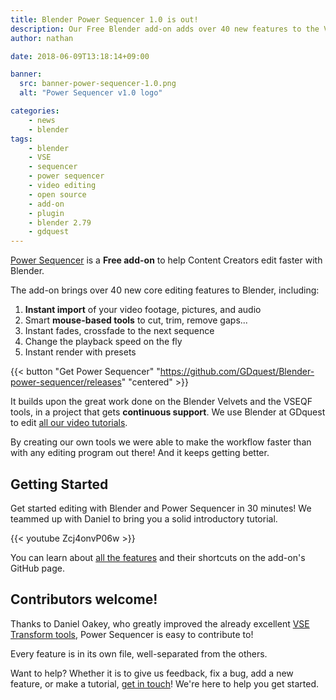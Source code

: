 ```yaml
---
title: Blender Power Sequencer 1.0 is out!
description: Our Free Blender add-on adds over 40 new features to the Video Sequence Editor, including smart mouse-based cut and trim tools, instant imports, and more!
author: nathan

date: 2018-06-09T13:18:14+09:00

banner:
  src: banner-power-sequencer-1.0.png
  alt: "Power Sequencer v1.0 logo"

categories:
    - news
    - blender
tags:
    - blender
    - VSE
    - sequencer
    - power sequencer
    - video editing
    - open source
    - add-on
    - plugin
    - blender 2.79
    - gdquest
---
```


[Power Sequencer](/blender/power-sequencer) is a **Free add-on** to help Content Creators edit faster with Blender.

The add-on brings over 40 new core editing features to Blender, including:

1. **Instant import** of your video footage, pictures, and audio
1. Smart **mouse-based tools** to cut, trim, remove gaps...
1. Instant fades, crossfade to the next sequence
1. Change the playback speed on the fly
1. Instant render with presets

{{< button "Get Power Sequencer" "https://github.com/GDquest/Blender-power-sequencer/releases" "centered" >}}

It builds upon the great work done on the Blender Velvets and the VSEQF tools, in a project that gets **continuous support**.
We use Blender at GDquest to edit [all our video tutorials](http://youtube.com/c/gdquest).

By creating our own tools we were able to make the workflow faster than with any editing program out there!
And it keeps getting better.

## Getting Started

Get started editing with Blender and Power Sequencer in 30 minutes!
We teammed up with Daniel to bring you a solid introductory tutorial.

{{< youtube Zcj4onvP06w >}}

You can learn about [all the features](https://github.com/GDquest/Blender-power-sequencer/#operators) and their shortcuts on the add-on's GitHub page.


## Contributors welcome!

Thanks to Daniel Oakey, who greatly improved the already excellent [VSE Transform tools](https://github.com/doakey3/VSE_Transform_Tools), Power Sequencer is easy to contribute to!

Every feature is in its own file, well-separated from the others.

Want to help? Whether it is to give us feedback, fix a bug, add a new feature, or make a tutorial, [get in touch](https://github.com/GDquest/Blender-power-sequencer/issues)! We're here to help you get started.
